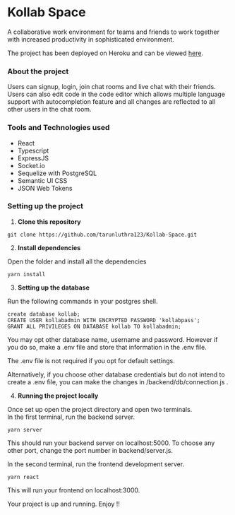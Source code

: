 # Kollab Space

A collaborative work environment for teams and friends to work together with increased productivity in sophisticated environment.

The project has been deployed on Heroku and can be viewed [here]('https://kollab-space.herokuapp.com/').

### About the project

Users can signup, login, join chat rooms and live chat with their friends.<br>
Users can also edit code in the code editor which allows multiple language support with autocompletion feature and all changes are reflected to all other users in the chat room.

### Tools and Technologies used

<ul>
<li>React
<li>Typescript
<li>ExpressJS
<li>Socket.io
<li>Sequelize with PostgreSQL
<li>Semantic UI CSS
<li>JSON Web Tokens
</ul>

### Setting up the project

1. **Clone this repository**

```
git clone https://github.com/tarunluthra123/Kollab-Space.git
```

2. **Install dependencies**

Open the folder and install all the dependencies

```
yarn install
```

3. **Setting up the database**

Run the following commands in your postgres shell.

```
create database kollab;
CREATE USER kollabadmin WITH ENCRYPTED PASSWORD 'kollabpass';
GRANT ALL PRIVILEGES ON DATABASE kollab TO kollabadmin;
```

You may opt other database name, username and password. However if you do so, make a .env file and store that information in the .env file.

The .env file is not required if you opt for default settings.

Alternatively, if you choose other database credentials but do not intend to create a .env file, you can make the changes in /backend/db/connection.js .

4. <b>Running the project locally</b>
   <br>

Once set up open the project directory and open two terminals.<br>
In the first terminal, run the backend server.

```
yarn server
```

This should run your backend server on localhost:5000. To choose any other port, change the port number in backend/server.js.

In the second terminal, run the frontend development server.

```
yarn react
```

This will run your frontend on localhost:3000.

Your project is up and running. Enjoy !!
